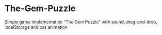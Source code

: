# The-Gem-Puzzle
Simple game implementation "The Gem Puzzle" with sound, drag-and-drop, localStorage and css animation
